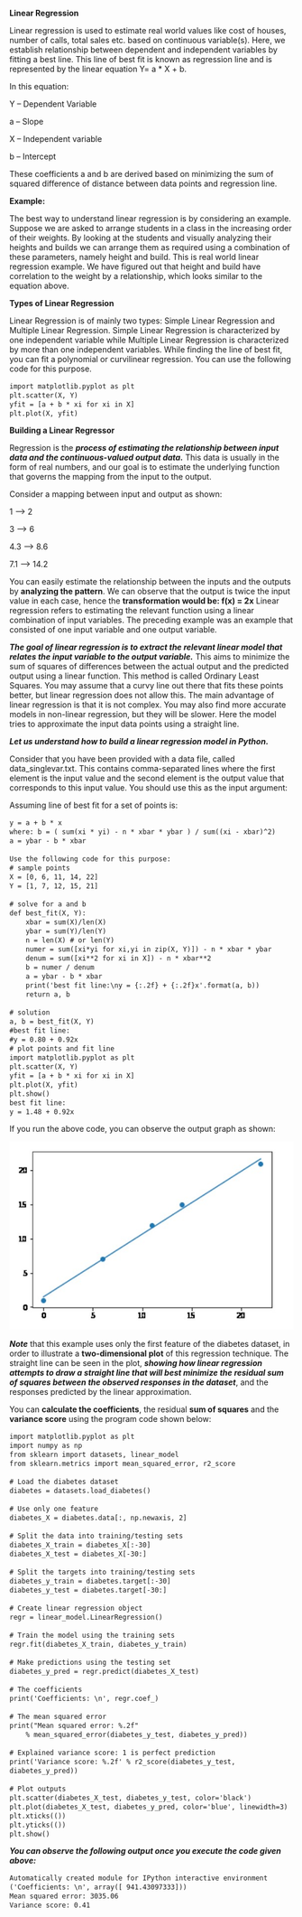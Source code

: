**Linear Regression**

Linear regression is used to estimate real world values like cost of houses, number of calls, total sales etc. based on continuous variable(s). Here, we establish relationship between dependent and independent variables by fitting a best line. This line of best fit is known as regression line and is represented by the linear equation Y= a * X + b.

In this equation:

Y – Dependent Variable

a – Slope

X – Independent variable

b – Intercept

These coefficients a and b are derived based on minimizing the sum of squared difference of distance between data points and regression line.

**Example:**

The best way to understand linear regression is by considering an example. Suppose we are asked to arrange students in a class in the increasing order of their weights. By looking at the students and visually analyzing their heights and builds we can arrange them as required using a combination of these parameters, namely height and build. This is real world linear regression example. We have figured out that height and build have correlation to the weight by a relationship, which looks similar to the equation above.

**Types of Linear Regression**

Linear Regression is of mainly two types: Simple Linear Regression and Multiple Linear Regression. Simple Linear Regression is characterized by one independent variable while Multiple Linear Regression is characterized by more than one independent variables. While finding the line of best fit, you can fit a polynomial or curvilinear regression. You can use the following code for this purpose.

    import matplotlib.pyplot as plt
    plt.scatter(X, Y)
    yfit = [a + b * xi for xi in X]
    plt.plot(X, yfit)

**Building a Linear Regressor**

Regression is the ***process of estimating the relationship between input data and the continuous-valued output data.*** This data is usually in the form of real numbers, and our goal is to estimate the underlying function that governs the mapping from the input to the output.

Consider a mapping between input and output as shown:

1 --> 2

3 --> 6

4.3 --> 8.6

7.1 --> 14.2

You can easily estimate the relationship between the inputs and the outputs by **analyzing the pattern**. We can observe that the output is twice the input value in each case, hence the **transformation would be: f(x) = 2x**
Linear regression refers to estimating the relevant function using a linear combination of input variables. The preceding example was an example that consisted of one input variable and one output variable.

***The goal of linear regression is to extract the relevant linear model that relates the input variable to the output variable.*** This aims to minimize the sum of squares of differences between the actual output and the predicted output using a linear function. This method is called Ordinary Least Squares. You may assume that a curvy line out there that fits these points better, but linear regression does not allow this. The main advantage of linear regression is that it is not complex. You may also find more accurate models in non-linear regression, but they will be slower. Here the model tries to approximate the input data points using a straight line.

***Let us understand how to build a linear regression model in Python.***

Consider that you have been provided with a data file, called data_singlevar.txt. This contains comma-separated lines where the first element is the input value and the second element is the output value that corresponds to this input value. You should use this as the input argument:

Assuming line of best fit for a set of points is:

    y = a + b * x
    where: b = ( sum(xi * yi) - n * xbar * ybar ) / sum((xi - xbar)^2)
    a = ybar - b * xbar

    Use the following code for this purpose:
    # sample points
    X = [0, 6, 11, 14, 22]
    Y = [1, 7, 12, 15, 21]

    # solve for a and b
    def best_fit(X, Y):
        xbar = sum(X)/len(X)
        ybar = sum(Y)/len(Y)
        n = len(X) # or len(Y)
        numer = sum([xi*yi for xi,yi in zip(X, Y)]) - n * xbar * ybar
        denum = sum([xi**2 for xi in X]) - n * xbar**2
        b = numer / denum
        a = ybar - b * xbar
        print('best fit line:\ny = {:.2f} + {:.2f}x'.format(a, b))
        return a, b

    # solution
    a, b = best_fit(X, Y)
    #best fit line:
    #y = 0.80 + 0.92x
    # plot points and fit line
    import matplotlib.pyplot as plt
    plt.scatter(X, Y)
    yfit = [a + b * xi for xi in X]
    plt.plot(X, yfit)
    plt.show()
    best fit line:
    y = 1.48 + 0.92x

If you run the above code, you can observe the output graph as shown:

![Linear Regression Graph](/Homework1/images/LinearRegressionGraph.jpg?raw=true)

***Note*** that this example uses only the first feature of the diabetes dataset, in order to illustrate a **two-dimensional plot** of this regression technique. The straight line can be seen in the plot, ***showing how linear regression attempts to draw a straight line that will best minimize the residual sum of squares between the observed responses in the dataset***, and the responses predicted by the linear approximation.

You can **calculate the coefficients**, the residual **sum of squares** and the **variance score** using the program code shown below:

    import matplotlib.pyplot as plt
    import numpy as np
    from sklearn import datasets, linear_model
    from sklearn.metrics import mean_squared_error, r2_score

    # Load the diabetes dataset
    diabetes = datasets.load_diabetes()

    # Use only one feature
    diabetes_X = diabetes.data[:, np.newaxis, 2]

    # Split the data into training/testing sets
    diabetes_X_train = diabetes_X[:-30]
    diabetes_X_test = diabetes_X[-30:]

    # Split the targets into training/testing sets
    diabetes_y_train = diabetes.target[:-30]
    diabetes_y_test = diabetes.target[-30:]

    # Create linear regression object
    regr = linear_model.LinearRegression()

    # Train the model using the training sets
    regr.fit(diabetes_X_train, diabetes_y_train)

    # Make predictions using the testing set
    diabetes_y_pred = regr.predict(diabetes_X_test)

    # The coefficients
    print('Coefficients: \n', regr.coef_)

    # The mean squared error
    print("Mean squared error: %.2f"
        % mean_squared_error(diabetes_y_test, diabetes_y_pred))

    # Explained variance score: 1 is perfect prediction
    print('Variance score: %.2f' % r2_score(diabetes_y_test, diabetes_y_pred))

    # Plot outputs
    plt.scatter(diabetes_X_test, diabetes_y_test, color='black')
    plt.plot(diabetes_X_test, diabetes_y_pred, color='blue', linewidth=3)
    plt.xticks(())
    plt.yticks(())
    plt.show()

***You can observe the following output once you execute the code given above:***

    Automatically created module for IPython interactive environment
    ('Coefficients: \n', array([ 941.43097333]))
    Mean squared error: 3035.06
    Variance score: 0.41